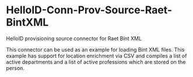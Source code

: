 # HelloID-Conn-Prov-Source-Raet-BintXML
HelloID provisioning source connector for Raet Bint XML

This connector can be used as an example for loading Bint XML files. This example has support for location enrichment via CSV and compiles a list of active departments and a list of active professions which are stored on the person.

